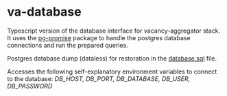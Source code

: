 # va-database

Typescript version of the database interface for vacancy-aggregator stack. It uses the [pg-promise](https://www.npmjs.com/package/pg-promise) package to handle the postgres database connections and run the prepared queries.

Postgres database dump (dataless) for restoration in the [database.sql](https://github.com/shibii/va-database/blob/master/database.sql) file.

Accesses the following self-explanatory environment variables to connect to the database: _DB_HOST, DB_PORT, DB_DATABASE, DB_USER, DB_PASSWORD_
